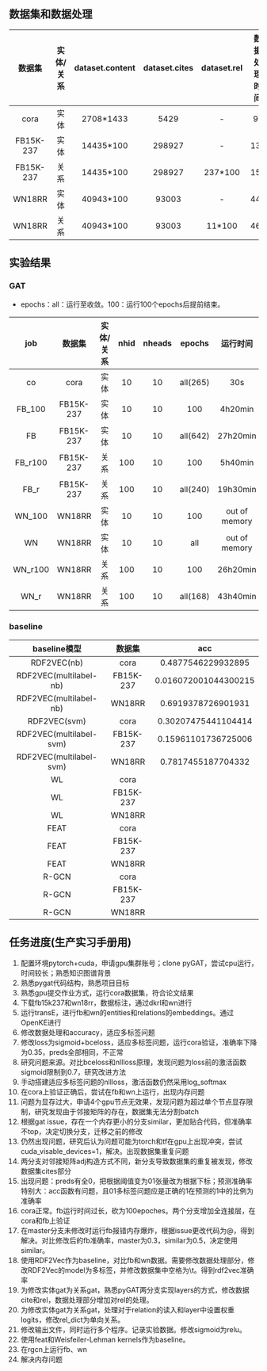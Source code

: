 ## 数据集和数据处理

|  数据集   |实体/关系|dataset.content|dataset.cites|dataset.rel| 数据处理时间 | 运行1个epoch时间 |
| :-------: | :---: | :--------: | :----: | :------: | :---: | :----: |
|   cora    |  实体 | 2708\*1433 | 5429   |    -     |   9s  |  0.05s |
| FB15K-237 |  实体 | 14435\*100 | 298927 |    -     |   13s | 2min40s|
| FB15K-237 |  关系 | 14435\*100 | 298927 | 237\*100 |   15s | 3min20s|
|   WN18RR  |  实体 | 40943\*100 | 93003  |    -     |   44s |        |
|   WN18RR  |  关系 | 40943\*100 | 93003  |  11\*100 |   46s |15min30s|

## 实验结果

### GAT

+ epochs：all：运行至收敛。100：运行100个epochs后提前结束。

|   job   |   数据集  |实体/关系|  nhid | nheads |  epochs  | 运行时间 |  准确率 |
| :-----: | :-------: | :----: | :---: | :----: | :------: | :------: | :----: |
|   co    |    cora   |  实体  |   10  |   10   | all(265) |   30s    | 0.8200 |
| FB_100  | FB15K-237 |  实体  |   10  |   10   |   100    | 4h20min  | 0.2774 |
|   FB    | FB15K-237 |  实体  |   10  |   10   | all(642) | 27h20min | 0.2876 |
| FB_r100 | FB15K-237 |  关系  |  100  |   10   |   100    | 5h40min  | 0.4566 |
|  FB_r   | FB15K-237 |  关系  |  100  |   10   | all(240) | 19h30min | 0.4725 |
| WN_100  |   WN18RR  |  实体  |   10  |   10   |   100    | out of memory |        |
|   WN    |   WN18RR  |  实体  |   10  |   10   |   all    | out of memory |        |
| WN_r100 |   WN18RR  |  关系  |  100  |   10   |   100    | 26h20min | 0.8597 |
|  WN_r   |   WN18RR  |  关系  |  100  |   10   | all(168) | 43h40min | 0.8592 |

### baseline

| baseline模型 |  数据集   |         acc          |
| :----------: | :-------: | :------------------: |
| RDF2VEC(nb)  |   cora    |  0.4877546229932895  |
| RDF2VEC(multilabel-nb)  | FB15K-237 | 0.016072001044300215 |
| RDF2VEC(multilabel-nb)  |  WN18RR   |  0.6919378726901931  |
| RDF2VEC(svm) |   cora    | 0.30207475441104414  |
| RDF2VEC(multilabel-svm) | FB15K-237 | 0.15961101736725006  |
| RDF2VEC(multilabel-svm) |  WN18RR   |  0.7817455187704332  |
|      WL      |   cora    |                      |
|      WL      | FB15K-237 |                      |
|      WL      |  WN18RR   |                      |
|     FEAT     |   cora    |                      |
|     FEAT     | FB15K-237 |                      |
|     FEAT     |  WN18RR   |                      |
|    R-GCN     |   cora    |                      |
|    R-GCN     | FB15K-237 |                      |
|    R-GCN     |  WN18RR   |                      |

## 任务进度(生产实习手册用)

1. 配置环境pytorch+cuda，申请gpu集群账号；clone pyGAT，尝试cpu运行，时间较长；熟悉知识图谱背景
2. 熟悉pygat代码结构，熟悉项目目标
3. 熟悉gpu提交作业方式，运行cora数据集，符合论文结果
4. 下载fb15k237和wn18rr，数据标注，通过dkrl和wn进行
5. 运行transE，进行fb和wn的entities和relations的embeddings。通过OpenKE进行
6. 修改数据处理和accuracy，适应多标签问题
7. 修改loss为sigmoid+bceloss，适应多标签问题，运行cora验证，准确率下降为0.35，preds全部相同，不正常
8. 研究问题来源。对比bceloss和nllloss原理，发现问题为loss前的激活函数sigmoid限制到0.7，研究改进方法
9. 手动搭建适应多标签问题的nllloss，激活函数仍然采用log_softmax
10. 在cora上验证正确后，尝试在fb和wn上运行，出现内存问题
11. 问题为显存过大，申请4个gpu节点无效果，发现问题为超过单个节点显存限制，研究发现由于邻接矩阵的存在，数据集无法分割batch
12. 根据gat issue，存在一个内存更小的分支similar，更加贴合代码，但准确率不top，决定切换分支，迁移之前的修改
13. 仍然出现问题，研究后认为问题可能为torch和tf在gpu上出现冲突，尝试cuda_visable_devices=1，解决。出现数据集重复问题
14. 两分支对邻接矩阵adj构造方式不同，新分支导致数据集的重复被发现，修改数据集cites部分
15. 出现问题：preds有全0，把根据阈值变为01张量改为根据下标；预测准确率特别大：acc函数有问题，且01多标签问题应是正确的1在预测的1中的比例为准确率
16. cora正常。fb运行时间过长，砍为100epoches。两个分支增加全连接层，在cora和fb上验证
17. 在master分支未修改时运行fb报错内存爆炸，根据issue更改代码为@，得到解决。对比修改后的fb准确率，master为0.3，similar为0.5，决定使用similar。
18. 使用RDF2Vec作为baseline，对比fb和wn数据。需要修改数据处理部分，修改RDF2Vec的model为多标签，并修改数据集中空格为\t。得到rdf2vec准确率
19. 为修改实体gat为关系gat，熟悉pyGAT两分支实现layers的方式，修改数据cite和rel，数据处理部分增加对rel的处理。
20. 为修改实体gat为关系gat，处理对于relation的读入和layer中设置权重logits，修改rel_dict为单向关系。
21. 修改输出文件，同时运行多个程序。记录实验数据。修改sigmoid为relu。
22. 使用feat和Weisfeiler-Lehman kernels作为baseline。
23. 在rgcn上运行fb、wn
24. 解决内存问题